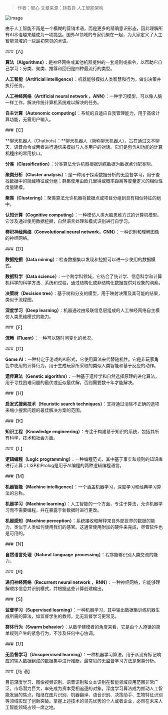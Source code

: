 >作者：智心
>文章来源：转载自 人工智能架构  

![image](http://upload-images.jianshu.io/upload_images/6943526-d29b14232f3b9411?imageMogr2/auto-orient/strip%7CimageView2/2/w/1240)

由于人工智能不再是一个模糊的营销术语，而是更多的精确意识形态，因此理解所有AI术语越来越成为一项挑战。国外AI领域的专家们聚在一起，为大家定义了人工智能领域的一些最初常见的术语。 

###【A】

**算法（Algorithms）**：是神经网络或其他机器提供的一套规则或指令，以帮助它自己学习：分类、聚类、推荐和回归是四种最流行的类型。 

**人工智能（Artificial intelligence）**：机器能够模拟人类智慧和行为，做出决策并执行任务。

**人工神经网络（Artificial neural network ，ANN）**：一种学习模型，可以像人脑一样工作，解决传统计算机系统难以解决的任务。

**自主计算（Autonomic computing）**：系统的自适应自我管理能力，用于高级计算功能，无需用户输入。

###【C】

**聊天机器人（Chatbots）：**聊天机器人（简称聊天机器人），旨在通过文本聊天，语音命令或两者进行通信来模拟与人类用户的对话。它们是包含AI功能的计算机程序的常用接口。 

**分类（Classification）**：分类算法允许机器根据训练数据为数据点分配类别。

**聚类分析（Cluster analysis）**：是一种用于探索数据分析的无监督学习，用于查找数据中的隐藏特征或分组；群集使用由欧几里得或概率距离等度量定义的相似性度量建模。

**聚类（Clustering）**：聚类算法允许机器将数据点或项目分组到具有相似特征的组中。

**认知计算（Cognitive computing）**：一种模仿人类大脑思维方式的计算机模型。它涉及通过使用数据挖掘，自然语言处理和模式识别进行自学习。

**卷积神经网络（Convolutional neural network，CNN）**：一种识别和理解图像的神经网络。

###【D】

**数据挖掘（Data mining）**：检查数据集以发现和挖掘可以进一步使用的数据模式。 

**数据科学（Data science）**：一个跨学科领域，它结合了统计学、信息科学和计算机科学的科学方法、系统和过程，通过结构化或非结构化数据提供对现象的洞察。

**决策树（Decision tree）**：基于树和分支的模型，用于映射决策及其可能的结果，类似于流程图。

**深度学习（Deep learning）**：机器通过由级联信息层组成的人工神经网络自主模仿人类思维模式的能力。

###【F】

**流畅（Fluent）**：一种可以随时间变化的状况。 

###【G】

****Game AI****：一种特定于游戏的AI形式，它使用算法来代替随机性。它是非玩家角色中使用的计算行为，用于生成玩家所采取的类似人类智能和基于反应的动作。 

**遗传算法（Genetic algorithm）**：一种基于遗传学和自然选择原理的进化算法，用于寻找困难问题的最优或近似最优解，否则需要数十年才能解决。

###【H】

**启发式搜索技术（Heuristic search techniques）**：支持通过消除不正确的选项来缩小搜索问题的最佳解决方案的范围。 

###【K】

**知识工程（Knowledge engineering）**：专注于构建基于知识的系统，包括其所有科学，技术和社会方面。 

###【L】

**逻辑编程（Logic programming）**：一种编程范式，其中基于事实和规则的知识库进行计算；LISP和Prolog是用于AI编程的两种逻辑编程语言。 

###【M】

**机器智能（Machine intelligence）**：一个涵盖机器学习，深度学习和经典学习算法的总称。 

**机器学习（Machine learning）**：人工智能的一个方面，专注于算法，允许机器学习而不需要编程，并在暴露于新数据时进行更改。 

**机器感知（Machine perception）**：系统接收和解释来自外部世界的数据的能力，类似于人类如何使用我们的感官。这通常使用附加的硬件来完成，尽管软件也是可用的。

###【N】

**自然语言处理（Natural  language  processing）**：程序能够识别人类交流的能力。 

###【R】

**递归神经网络（Recurrent neural network ，RNN）**：一种神经网络，它能够理解顺序信息并识别模式，并根据这些计算创建输出。 

###【S】

**监督学习（Supervised learning）**：一种机器学习，其中输出数据集训练机器生成所需的算法，如监督学生的教师，比无监督学习更常见。 

**群体行为（Swarm behavior）**：从数学建模者的角度来看，它是由个人遵循的简单规则产生的紧急行为，不涉及任何中心协调。

###【U】

**无监督学习（Unsupervised learning）**：一种机器学习算法，用于从没有标记响应的输入数据组成的数据集中进行推断。最常见的无监督学习方法是聚类分析。 

###【结 语】

目前深度学习、图像视频识别、语音识别和文本识别在智能领域应用范围非常广泛，市场潜力巨大，率先成为资本竞相追逐的对象。深度学习算法成为推动人工智能发展的焦点，相继在图片识别、机器翻译、语音识别、决策助手、生物特征识别等领域实现了创新突破。掌握上述技术的领先优势的个人或者企业，必然在未来人工智能领域占领一席之地。
